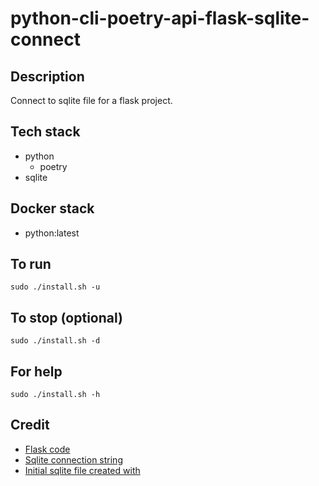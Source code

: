 # python-cli-poetry-api-flask-sqlite-connect

## Description
Connect to sqlite file for a flask project.

## Tech stack
- python
	- poetry
- sqlite

## Docker stack
- python:latest

## To run
`sudo ./install.sh -u`

## To stop (optional)
`sudo ./install.sh -d`

## For help
`sudo ./install.sh -h`

## Credit
- [Flask code](https://stackabuse.com/using-sqlalchemy-with-flask-and-postgresql/)
- [Sqlite connection string](https://stackoverflow.com/questions/27766794/switching-from-sqlite-to-mysql-with-flask-sqlalchemy)
- [Initial sqlite file created with](https://github.com/bearddan2000/bash-cli-poetry-sqlite-script.git)
